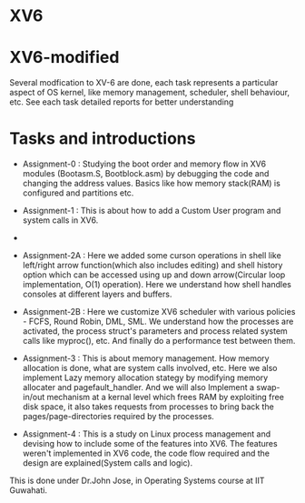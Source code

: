 # XV6

# XV6-modified
Several modfication to XV-6 are done, each task represents a particular aspect of OS kernel, like memory management, scheduler, shell behaviour, etc. See each task detailed reports for better understanding

# Tasks and introductions
* Assignment-0 : Studying the boot order and memory flow in XV6 modules (Bootasm.S, Bootblock.asm) by debugging the code and changing the address values. Basics like how memory stack(RAM) is configured and partitions etc.

* Assignment-1 : This is about how to add a Custom User program and system calls in XV6.
* 
* Assignment-2A : Here we added some curson operations in shell like left/right arrow function(which also includes editing) and shell history option which can be accessed using up and down arrow(Circular loop implementation, O(1) operation). Here we understand how shell handles consoles at different layers and buffers.

* Assignment-2B : Here we customize XV6 scheduler with various policies - FCFS, Round Robin, DML, SML. We understand how the processes are activated, the process struct's parameters and process related system calls like myproc(), etc. And finally do a performance test between them.

* Assignment-3 : This is about memory management. How memory allocation is done, what are system calls involved, etc. Here we also implement Lazy memory allocation stategy by modifying memory allocater and pagefault_handler. And we will also Implement a swap-in/out mechanism at a kernal level which frees RAM by exploiting free disk space, it also takes requests from processes to bring back the pages/page-directories required by the processes.

* Assignment-4 : This is a study on Linux process management and devising how to include some of the features into XV6. The features weren't implemented in XV6 code, the code flow required and the design are explained(System calls and logic). 

This is done under Dr.John Jose, in Operating Systems course at IIT Guwahati.

